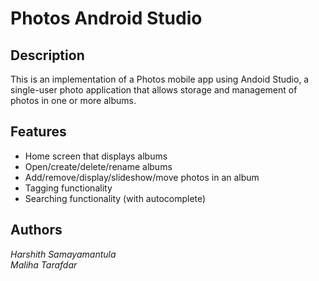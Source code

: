 # Photos Android Studio

## Description
This is an implementation of a Photos mobile app using Andoid Studio, a single-user photo application that allows storage and management of photos in one or more albums.

## Features
- Home screen that displays albums
- Open/create/delete/rename albums
- Add/remove/display/slideshow/move photos in an album
- Tagging functionality
- Searching functionality (with autocomplete)

## Authors
_Harshith Samayamantula_  
_Maliha Tarafdar_
